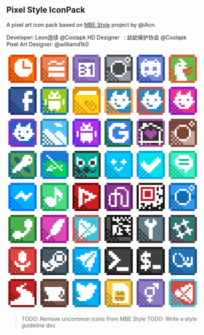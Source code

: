 ## Pixel Style IconPack

A pixel art icon pack based on [MBE Style](https://github.com/iAcn/MBEStyle) project by @iAcn.

Developer: Leon连续 @Coolapk
HD Designer&nbsp;&nbsp;&nbsp;: 幼幼保护协会 @Coolapk
Pixel Art Designer: @williamd1k0

![All icons](tools/icons/study/icons-xxl.png)


>TODO: Remove uncommon icons from MBE Style
>TODO: Write a style guideline doc